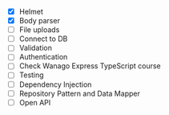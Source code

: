 - [x] Helmet
- [x] Body parser
- [ ] File uploads
- [ ] Connect to DB
- [ ] Validation
- [ ] Authentication
- [ ] Check Wanago Express TypeScript course
- [ ] Testing
- [ ] Dependency Injection
- [ ] Repository Pattern and Data Mapper
- [ ] Open API
